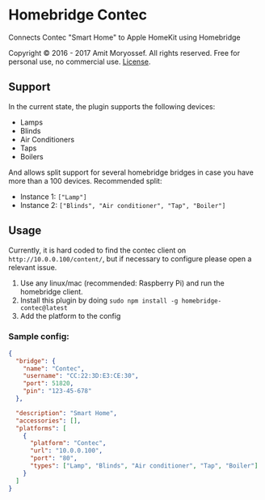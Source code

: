 # Homebridge Contec
Connects Contec "Smart Home" to Apple HomeKit using Homebridge

Copyright © 2016 - 2017 Amit Moryossef. All rights reserved.
Free for personal use, no commercial use. [License](LICENSE.md).

## Support
In the current state, the plugin supports the following devices:
- Lamps
- Blinds
- Air Conditioners
- Taps
- Boilers

And allows split support for several homebridge bridges in case you have more than a 100 devices.
Recommended split:
- Instance 1: `["Lamp"]`
- Instance 2: `["Blinds", "Air conditioner", "Tap", "Boiler"]`

## Usage
Currently, it is hard coded to find the contec client on `http://10.0.0.100/content/`, but if necessary to configure please open a relevant issue.

1. Use any linux/mac (recommended: Raspberry Pi) and run the homebridge client.
2. Install this plugin by doing `sudo npm install -g homebridge-contec@latest`
3. Add the platform to the config

### Sample config:
```json
{
  "bridge": {
    "name": "Contec",
    "username": "CC:22:3D:E3:CE:30",
    "port": 51820,
    "pin": "123-45-678"
  },

  "description": "Smart Home",
  "accessories": [],
  "platforms": [
    {
      "platform": "Contec",
      "url": "10.0.0.100",
      "port": "80",
      "types": ["Lamp", "Blinds", "Air conditioner", "Tap", "Boiler"]
    }
  ]
}
```
